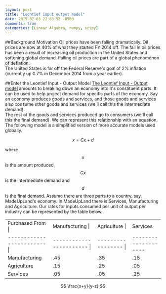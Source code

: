 ```yaml
---
layout: post
title: "Leontief input output model"
date: 2015-02-03 22:03:52 -0500
comments: true
categories: [Linear Algebra, numpy, scipy]
---
```


##Background Motivation
Oil prices have been falling dramatically.  Oil prices are now at 40% of what they started FY 2014 off.
The fall in oil prices has been a result of increasing oil production in the United States and 
softening global demand.  Falling oil prices are part of a global phenomenon of deflation.  
The United States is far off the Federal Reserve's goal of 2% inflation (currently up 0.7% in December 2014 from a year earlier).

<!--more-->

##Enter the Leontief Input - Output Model
[The Leontief Input - Output model](https://en.wikipedia.org/wiki/Input%E2%80%93output_model#Basic_derivation) amounts to breaking down an economy into it's constituent parts.  It can be used
to help project demand for specific parts of the economy.  Say an economy produces goods and services, 
and those goods and services also consume other goods and services (we'll call this the intermediate demand).  
The rest of the goods and services produced go to consumers (we'll call this the final demand).  We can represent this relationship with
an equation.  The following model is a simplified version of more accurate models used globally. 


$$
x = Cx + d
$$ 

where $$x$$ is the amount produced, $$Cx$$ is the intermediate demand and $$d$$ is the final demand. 
Assume there are three parts to a country, say, MadeUpLand's economy.  In MadeUpLand there is Services, Manufacturing and Agriculture.
Our rates for inputs consumed per unit of output per industry can be represented by the table below..

<table>
  <tr>
    <td>Purchased From | </td><td>Manufacturing | </td><td>Agriculture | </td><td>Services</td>
  </tr>
  <tr>
    <td>------------------------ | </td><td>----------------------- | </td><td>----------------- | </td><td>--------------------</td>
  </tr>
  <tr>
    <td>Manufacturing</td><td>.45</td><td>.35</td><td>.15</td>
  </tr>
  <tr>
    <td>Agriculture</td><td>.15</td><td>.25</td><td>.05</td>
  </tr>
  <tr>
    <td>Services</td><td>.05</td><td>.05</td><td>.25</td>
  </tr>
</table>



$$
\frac{x+y}{y-z}
$$
